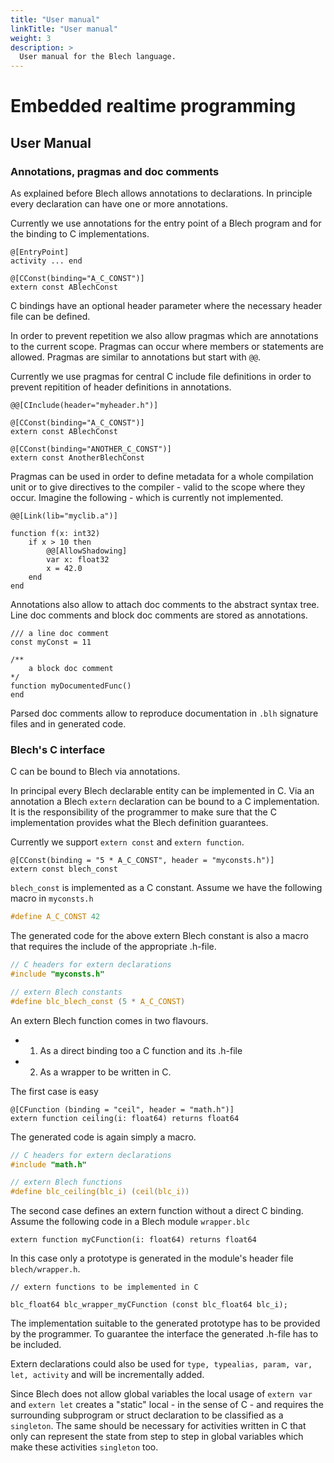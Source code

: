 ```yaml
---
title: "User manual"
linkTitle: "User manual"
weight: 3
description: >
  User manual for the Blech language.
---
```


# Embedded realtime programming


## User Manual

### Annotations, pragmas and doc comments

As explained before Blech allows annotations to declarations. 
In principle every declaration can have one or more annotations.

Currently we use annotations for the entry point of a Blech program and for the binding to C implementations.

```blech
@[EntryPoint]
activity ... end

@[CConst(binding="A_C_CONST")]
extern const ABlechConst
```

C bindings have an optional header parameter where the necessary header file can be defined.

In order to prevent repetition we also allow pragmas which are annotations to the current scope. 
Pragmas can occur where members or statements are allowed.
Pragmas are similar to annotations but start with `@@`.

Currently we use pragmas for central C include file definitions in order to prevent repitition of header definitions in annotations.

```blech
@@[CInclude(header="myheader.h")]

@[CConst(binding="A_C_CONST")]
extern const ABlechConst

@[CConst(binding="ANOTHER_C_CONST")]
extern const AnotherBlechConst
```

Pragmas can be used in order to define metadata for a whole compilation unit or to give directives to the compiler - valid to the scope where they occur.
Imagine the following - which is currently not implemented.

```blech
@@[Link(lib="myclib.a")]

function f(x: int32)
    if x > 10 then
        @@[AllowShadowing]
        var x: float32
        x = 42.0
    end
end
```

Annotations also allow to attach doc comments to the abstract syntax tree.
Line doc comments and block doc comments are stored as annotations.

```blech
/// a line doc comment
const myConst = 11

/** 
    a block doc comment
*/
function myDocumentedFunc()
end
```

Parsed doc comments allow to reproduce documentation in `.blh` signature files and in generated code.


### Blech's C interface

C can be bound to Blech via annotations.

In principal every Blech declarable entity can be implemented in C. 
Via an annotation a Blech `extern` declaration can be bound to a C implementation. 
It is the responsibility of the programmer to make sure that the C implementation provides what the Blech definition guarantees. 

Currently we support `extern const` and `extern function`.

```blech
@[CConst(binding = "5 * A_C_CONST", header = "myconsts.h")]
extern const blech_const
```

`blech_const` is implemented as a C constant.
Assume we have the following macro in `myconsts.h`

```c
#define A_C_CONST 42
```

The generated code for the above extern Blech constant is also a macro that requires the include of the appropriate .h-file.

```c
// C headers for extern declarations
#include "myconsts.h"

// extern Blech constants
#define blc_blech_const (5 * A_C_CONST)
```

An extern Blech function comes in two flavours.
- 1. As a direct binding too a C function and its .h-file
- 2. As a wrapper to be written in C.

The first case is easy

```blech
@[CFunction (binding = "ceil", header = "math.h")]
extern function ceiling(i: float64) returns float64
```

The generated code is again simply a macro.

```c
// C headers for extern declarations
#include "math.h"

// extern Blech functions
#define blc_ceiling(blc_i) (ceil(blc_i))
```

The second case defines an extern function without a direct C binding.
Assume the following code in a Blech module `wrapper.blc`

```blech
extern function myCFunction(i: float64) returns float64
```

In this case only a prototype is generated in the module's header file `blech/wrapper.h`.

```blech
// extern functions to be implemented in C

blc_float64 blc_wrapper_myCFunction (const blc_float64 blc_i);
```

The implementation suitable to the generated prototype has to be provided by the programmer. 
To guarantee the interface the generated .h-file has to be included.


Extern declarations could also be used for `type, typealias, param, var, let, activity` and will be incrementally added.

Since Blech does not allow global variables the local usage of `extern var` and `extern let` creates a "static" local - in the sense of C - and requires the surrounding subprogram or struct declaration to be classified as a `singleton`. 
The same should be necessary for activities written in C that only can represent the state from step to step in global variables which make these activities `singleton` too.

